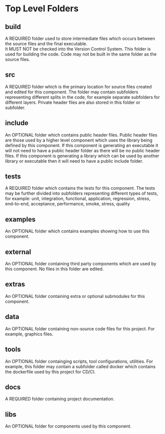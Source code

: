 # Top Level Folders
## build
A REQUIRED folder used to store intermediate files which occurs between the 
source files and the final executable.  
It MUST NOT be checked into the Version Control System.
This folder is used for building the code.
Code may not be built in the same folder as the source files.

## src
A REQUIRED folder which is the primary location for source files created 
and edited for this component.
The folder may contain subfolders representing different splits in the code,
for example separate subfolders for different layers.
Private header files are also stored in this folder or subfolder.

## include
An OPTIONAL folder which contains public header files.
Public header files are those used by a higher level component which uses
the library being defined by this component.
If this component is generating an executable it will not need to have
a public header folder as there will be no public header files.
If this component is generating a library which can be used by another
library or executable then it will need to have a public include folder.

## tests
A REQUIRED folder which contains the tests for this component.
The tests may be further divided into subfolders representing different types
of tests, for example:
	unit, integration, functional, application, regression, stress, 
	end-to-end, acceptance, performance, smoke, stress, quality

## examples	
An OPTIONAL folder which contains examples showing how to use this component.

## external
An OPTIONAL folder containing third party components which are used by this 
component.  No files in this folder are edited.

## extras
An OPTIONAL folder containing extra or optional submodules for this component.

## data
An OPTIONAL folder containing non-source code files for this project.
For example, graphics files.

## tools
An OPTIONAL folder containging scripts, tool configurations, utilities.
For example, this folder may contain a subfolder called docker which contains
the dockerfile used by this project for CD/CI.

## docs
A REQUIRED folder containing project documentation.

## libs
An OPTIONAL folder for components used by this component.

